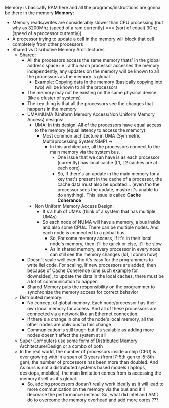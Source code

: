 Memory is basically RAM here and all the programs/instructions are gonna be there in the memory
**Memory**:
  - Memory reads/writes are considerably slower than CPU processing (but why as 3200Mhz (speed of a ram currently) === (sort of equal) 3Ghz (speed of a processor currently))
  - A processor trying to update a cell in the memory will block that cell completely from other processors 
  - Shared vs Disributive Memory Architectures
    - Shared:
      - All the processors access the same memory thats' in the global address space i.e.. altho each processor accesses the memory independently, any updates on the memory will be known to all the processors as the memory is global
        - Example: Copying data in the memory (basically copying into two) will be known to all the processors
      - The memory may not be existing on the same physical device (like a cluster of systems)
      - The key thing is that all the processors see the changes that happens in the memory
      - UMA/NUMA (Uniform Memory Access/Non Uniform Memory Access) designs:
        - UMA: In this design, All of the processors have equal access to the memory (equal latency to access the memory)
          - Most common architecture in UMA (Symmetric Multirprocessing System/SMP) -> 
            - In this architecture, all the processors connect to the main memory via the system bus. 
              - One issue that we can have is as each processor (currently) has local cache (L1, L2 caches are at each core). 
              - So, If there's an update in the main memory for a key that's present in the cache of a processor, the cache data must also be updated... (even tho the processor sees the update, maybe it's unable to do anything), This issue is called **Cache Coherance**
        - Non Uniform Memory Access Design: 
          - It's a hub of UMAs (think of a system that has multiple UMAs)
          - So each node of NUMA will have a memory, a bus inside and also some CPUs. There can be multiple nodes. And each node is connected to a global bus
            - So, For some memory access, If it's in their local node's memory, then it'll be quick or else, it'll be slow.
            - As in shared memory, every processor in every node can still see the memory changes (lol, I donno how)
      - Doesn't scale well even tho it's easy for the programmers to write llel code. For scaling, If new processors are added, then because of Cache Coherence (one such example for downsides), to update the data in the local caches, there must be a lot of communication to happen
      - Shared Memory puts the responsibility on the programmer to synchronize the memory access for correct behavior
    - Distributed memory:
      - No concept of global memory. Each node/processor has their own local memory for access. And all of these processors are connected via a network like an Ethernet connection.
      - If there's a change in one of the node's local memory, all the other nodes are oblivious to this change
      - Communication is still tough but it's scalable as adding more nodes doesn't affect the system at all
    - Super Computers use some form of Distributed Memory Architecture/Design or a combo of both 
    - In the real world, the number of processors inside a chip (CPU) is ever growing with in a span of 3 years (from i7-5th gen to i5-8th gen), the number of processors has been more than doubled. And As ours is not a distrubuted systems based models (laptops, desktops, mobiles), the main limitation comes from is accessing the memory itself as it's global. 
      - So, adding processors doesn't really work ideally as it will lead to more communication on the memory via the bus and it'll decrease the performance instead. So, what did Intel and AMD do to overcome the memory overhead and add more cores ???